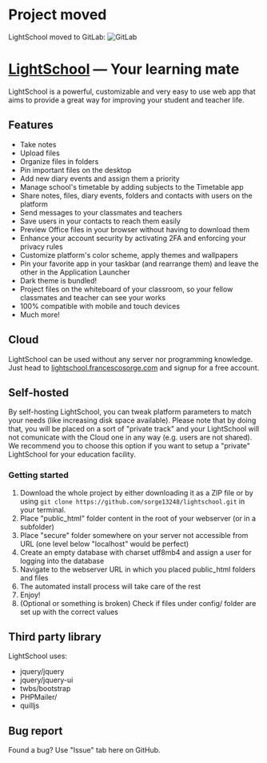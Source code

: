 # Project moved
LightSchool moved to GitLab: ![GitLab](https://gitlab.com/fsorge/lightschool)

# [LightSchool](https://lightschool.francescosorge.com/ "LightSchool homepage") — Your learning mate
LightSchool is a powerful, customizable and very easy to use web app that aims to provide a great way for improving your student and teacher life.

## Features ##
* Take notes
* Upload files
* Organize files in folders
* Pin important files on the desktop
* Add new diary events and assign them a priority
* Manage school's timetable by adding subjects to the Timetable app
* Share notes, files, diary events, folders and contacts with users on the platform
* Send messages to your classmates and teachers
* Save users in your contacts to reach them easily
* Preview Office files in your browser without having to download them
* Enhance your account security by activating 2FA and enforcing your privacy rules
* Customize platform's color scheme, apply themes and wallpapers
* Pin your favorite app in your taskbar (and rearrange them) and leave the other in the Application Launcher
* Dark theme is bundled!
* Project files on the whiteboard of your classroom, so your fellow classmates and teacher can see your works
* 100% compatible with mobile and touch devices
* Much more!

## Cloud ##
LightSchool can be used without any server nor programming knowledge. Just head to [lightschool.francescosorge.com](https://lightschool.francescosorge.com/) and signup for a free account.

## Self-hosted ##
By self-hosting LightSchool, you can tweak platform parameters to match your needs (like increasing disk space available). Please note that by doing that, you will be placed on a sort of "private track" and your LightSchool will not comunicate with the Cloud one in any way (e.g. users are not shared).
We recommend you to choose this option if you want to setup a "private" LightSchool for your education facility.

### Getting started ###
1. Download the whole project by either downloading it as a ZIP file or by using ```git clone https://github.com/sorge13248/lightschool.git``` in your terminal.
2. Place "public_html" folder content in the root of your webserver (or in a subfolder)
3. Place "secure" folder somewhere on your server not accessible from URL (one level below "localhost" would be perfect)
4. Create an empty database with charset utf8mb4 and assign a user for logging into the database
5. Navigate to the webserver URL in which you placed public_html folders and files
6. The automated install process will take care of the rest
7. Enjoy!
8. (Optional or something is broken) Check if files under config/ folder are set up with the correct values

## Third party library ##
LightSchool uses:
* jquery/jquery
* jquery/jquery-ui
* twbs/bootstrap
* PHPMailer/
* quilljs

## Bug report ##
Found a bug? Use "Issue" tab here on GitHub.
